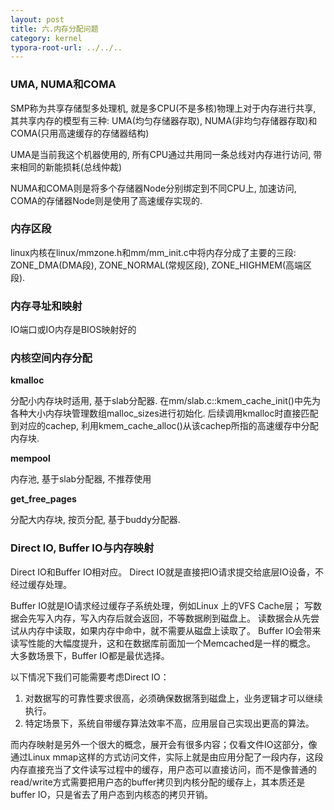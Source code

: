 ```yaml
---
layout: post
title: 六.内存分配问题
category: kernel
typora-root-url: ../../..
---
```


### UMA, NUMA和COMA

SMP称为共享存储型多处理机, 就是多CPU(不是多核)物理上对于内存进行共享, 其共享内存的模型有三种: UMA(均匀存储器存取), NUMA(非均匀存储器存取)和COMA(只用高速缓存的存储器结构)

UMA是当前我这个机器使用的, 所有CPU通过共用同一条总线对内存进行访问, 带来相同的新能损耗(总线仲裁)

NUMA和COMA则是将多个存储器Node分别绑定到不同CPU上, 加速访问, COMA的存储器Node则是使用了高速缓存实现的.

### 内存区段

linux内核在linux/mmzone.h和mm/mm_init.c中将内存分成了主要的三段: ZONE_DMA(DMA段), ZONE_NORMAL(常规区段), ZONE_HIGHMEM(高端区段).		

### 内存寻址和映射

IO端口或IO内存是BIOS映射好的

### 内核空间内存分配

**kmalloc**

分配小内存块时适用, 基于slab分配器. 在mm/slab.c::kmem_cache_init()中先为各种大小内存块管理数组malloc_sizes进行初始化. 后续调用kmalloc时直接匹配到对应的cachep, 利用kmem_cache_alloc()从该cachep所指的高速缓存中分配内存块.

**mempool**

内存池, 基于slab分配器, 不推荐使用

**get_free_pages**

分配大内存块, 按页分配, 基于buddy分配器.



### Direct IO, Buffer IO与内存映射

Direct IO和Buffer IO相对应。 
Direct IO就是直接把IO请求提交给底层IO设备，不经过缓存处理。

Buffer IO就是IO请求经过缓存子系统处理，例如Linux 上的VFS Cache层；
写数据会先写入内存，写入内存后就会返回，不等数据刷到磁盘上。
读数据会从先尝试从内存中读取，如果内存中命中，就不需要从磁盘上读取了。
Buffer IO会带来读写性能的大幅度提升，这和在数据库前面加一个Memcached是一样的概念。
大多数场景下，Buffer IO都是最优选择。

以下情况下我们可能需要考虑Direct IO：

1. 对数据写的可靠性要求很高，必须确保数据落到磁盘上，业务逻辑才可以继续执行。
2. 特定场景下，系统自带缓存算法效率不高，应用层自己实现出更高的算法。

而内存映射是另外一个很大的概念，展开会有很多内容；仅看文件IO这部分，像通过Linux mmap这样的方式访问文件，实际上就是由应用分配了一段内存，这段内存直接充当了文件读写过程中的缓存，用户态可以直接访问，而不是像普通的read/write方式需要把用户态的buffer拷贝到内核分配的缓存上，其本质还是buffer IO，只是省去了用户态到内核态的拷贝开销。